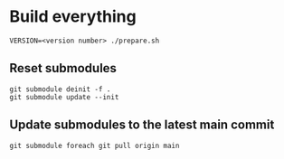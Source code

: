 # Build everything

```
VERSION=<version number> ./prepare.sh
```

## Reset submodules
```
git submodule deinit -f .                                                   
git submodule update --init
```

## Update submodules to the latest main commit ##
```
git submodule foreach git pull origin main
```

